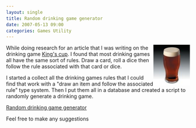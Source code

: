 ```yaml
---
layout: single
title: Random drinking game generator
date: 2007-05-13 09:00
categories: Games Utility
---
```

<img src="/public/uploads/Tetley_Beer_100.jpg" align="right" height="112" width="100" />While doing research for an article that I was writing on the drinking game <a href="/drinking-game-kings-cup/">King's cup</a>. I found that most drinking games all have the same sort of rules. Draw a card, roll a dice then follow the rule associated with that card or dice.

I started a collect all the drinking games rules that I could find that work with a "draw an item and follow the associated rule" type system. Then I put them all in a database and created a script to randomly generate a drinking game.

<a href="http://www.abluestar.com/utilities/drinking_game/">Random drinking game generator</a>

Feel free to make any suggestions
